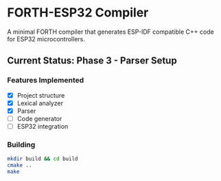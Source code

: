 # FORTH-ESP32 Compiler

A minimal FORTH compiler that generates ESP-IDF compatible C++ code for ESP32 microcontrollers.

## Current Status: Phase 3 - Parser Setup

### Features Implemented
- [x] Project structure
- [x] Lexical analyzer
- [x] Parser
- [ ] Code generator
- [ ] ESP32 integration

### Building
```bash
mkdir build && cd build
cmake ..
make
